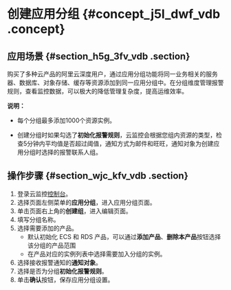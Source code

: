 # 创建应用分组 {#concept_j5l_dwf_vdb .concept}

## 应用场景 {#section_h5g_3fv_vdb .section}

购买了多种云产品的阿里云深度用户，通过应用分组功能将同一业务相关的服务器、数据库、对象存储、缓存等资源添加到同一应用分组中。在分组维度管理报警规则，查看监控数据，可以极大的降低管理复杂度，提高运维效率。

**说明：** 

-   每个分组最多添加1000个资源实例。

-   创建分组时如果勾选了**初始化报警规则**，云监控会根据您组内资源的类型，检查5分钟内平均值是否超过阈值，通知方式为邮件和旺旺，通知对象为创建应用分组时选择的报警联系人组。


## 操作步骤 {#section_wjc_kfv_vdb .section}

1.  登录云监控[控制台](https://cms.console.aliyun.com/#/groups/)。
2.  选择页面左侧菜单的**应用分组**，进入应用分组页面。
3.  单击页面右上角的**创建组**，进入编辑页面。
4.  填写分组名称。
5.  选择需要添加的产品。
    -   默认初始化 ECS 和 RDS 产品，可以通过**添加产品**、**删除本产品**按钮选择该分组的产品范围
    -   在产品对应的实例列表中选择需要加入分组的实例。
6.  选择接收报警通知的**通知对象**。
7.  选择是否为分组**初始化报警规则**。
8.  单击**确认**按钮，保存应用分组设置。

